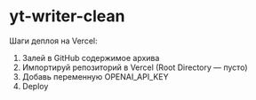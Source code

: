 # yt-writer-clean

Шаги деплоя на Vercel:
1) Залей в GitHub содержимое архива
2) Импортируй репозиторий в Vercel (Root Directory — пусто)
3) Добавь переменную OPENAI_API_KEY
4) Deploy
